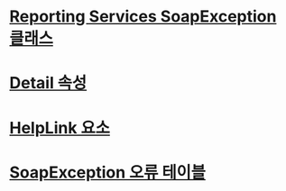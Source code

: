 # [Reporting Services SoapException 클래스](reporting-services-soapexception-class.md)
# [Detail 속성](detail-property.md)
# [HelpLink 요소](helplink-element.md)
# [SoapException 오류 테이블](soapexception-errors-table.md)

